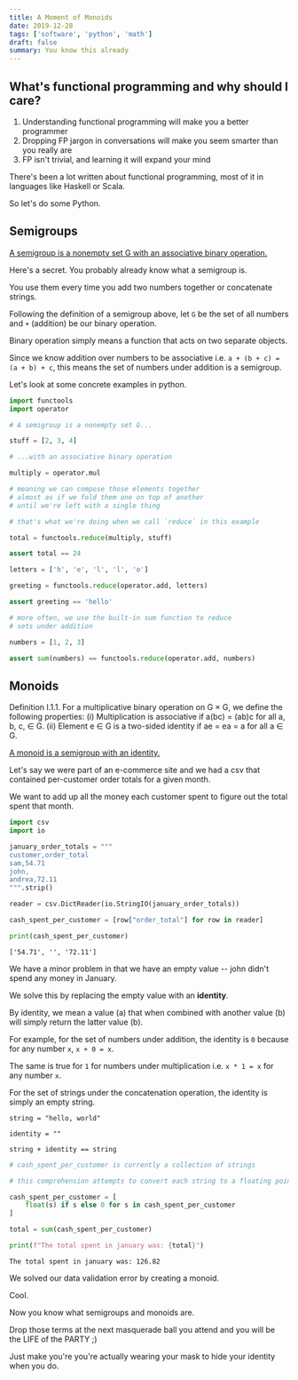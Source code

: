 ```yaml
---
title: A Moment of Monoids
date: 2019-12-28
tags: ['software', 'python', 'math']
draft: false
summary: You know this already
---
```


## What's functional programming and why should I care?

1. Understanding functional programming will make you a better programmer
2. Dropping FP jargon in conversations will make you seem smarter than you really are
3. FP isn't trivial, and learning it will expand your mind

There's been a lot written about functional programming, most of it in languages like Haskell or Scala.

So let's do some Python.

## Semigroups

[A semigroup is a nonempty set G with an associative binary operation.][1]

Here's a secret. You probably already know what a semigroup is.

You use them every time you add two numbers together or concatenate strings.

Following the definition of a semigroup above, let `G` be the set of all numbers and `+` (addition) be our binary operation.

Binary operation simply means a function that acts on two separate objects.

Since we know addition over numbers to be associative i.e. `a + (b + c) = (a + b) + c`, this means the set of numbers under addition is a semigroup.

Let's look at some concrete examples in python.

[1]: https://faculty.etsu.edu/gardnerr/5410/notes/I-1.pdf

```python
import functools
import operator

# A semigroup is a nonempty set G...

stuff = [2, 3, 4]

# ...with an associative binary operation

multiply = operator.mul

# meaning we can compose those elements together
# almost as if we fold them one on top of another
# until we're left with a single thing

# that's what we're doing when we call `reduce` in this example

total = functools.reduce(multiply, stuff)

assert total == 24

letters = ['h', 'e', 'l', 'l', 'o']

greeting = functools.reduce(operator.add, letters)

assert greeting == 'hello'

# more often, we use the built-in sum function to reduce
# sets under addition

numbers = [1, 2, 3]

assert sum(numbers) == functools.reduce(operator.add, numbers)
```

## Monoids

Definition I.1.1. For a multiplicative binary operation on G × G, we define the
following properties:
(i) Multiplication is associative if a(bc) = (ab)c for all a, b, c, ∈ G.
(ii) Element e ∈ G is a two-sided identity if ae = ea = a for all a ∈ G.

[A monoid is a semigroup with an identity.][1]

[1]: https://faculty.etsu.edu/gardnerr/5410/notes/I-1.pdf

Let's say we were part of an e-commerce site and we had a csv
that contained per-customer order totals for a given month.

We want to add up all the money each customer spent
to figure out the total spent that month.

```python
import csv
import io

january_order_totals = """
customer,order_total
sam,54.71
john,
andrea,72.11
""".strip()

reader = csv.DictReader(io.StringIO(january_order_totals))

cash_spent_per_customer = [row["order_total"] for row in reader]

print(cash_spent_per_customer)
```

    ['54.71', '', '72.11']

We have a minor problem in that we have an empty value -- john didn't spend
any money in January.

We solve this by replacing the empty value with an **identity**.

By identity, we mean a value (a) that when combined with another value (b) will simply return the latter value (b).

For example, for the set of numbers under addition, the identity is `0` because for any number `x`, `x + 0 = x`.

The same is true for `1` for numbers under multiplication i.e. `x * 1 = x` for any number `x`.

For the set of strings under the concatenation operation, the identity is simply an empty string.

```python3
string = "hello, world"

identity = ""

string + identity == string
```

```python
# cash_spent_per_customer is currently a collection of strings

# this comprehension attempts to convert each string to a floating point number UNLESS it is an empty string, in which case it evaluates to 0, the identity for numbers under addition

cash_spent_per_customer = [
    float(s) if s else 0 for s in cash_spent_per_customer
]

total = sum(cash_spent_per_customer)

print(f"The total spent in january was: {total}")
```

    The total spent in january was: 126.82

We solved our data validation error by creating a monoid.

Cool.

Now you know what semigroups and monoids are.

Drop those terms at the next masquerade ball you attend and you will be the LIFE of the PARTY ;)

Just make you're you're actually wearing your mask to hide your identity when you do.
